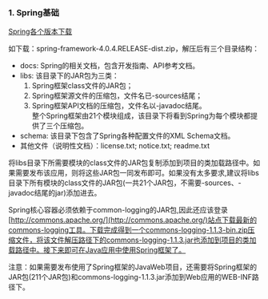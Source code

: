 ### 1. Spring基础
[Spring各个版本下载](https://repo.springsource.org/libs-release-local/org/springframework/spring)

如下载：spring-framework-4.0.4.RELEASE-dist.zip，解压后有三个目录结构：
- docs: Spring的相关文档，包含开发指南、API参考文档。
- libs: 该目录下的JAR包为三类：  
    1. Spring框架class文件的JAR包；  
    2. Spring框架源文件的压缩包，文件名已-sources结尾；  
    3. Spring框架API文档的压缩包，文件名以-javadoc结尾。  
      整个Spring框架由21个模块组成，该目录下将看到Spring为每个模块都提供了三个压缩包。
- schema: 该目录下包含了Spring各种配置文件的XML Schema文档。
- 其他文件（说明性文档）：license.txt; notice.txt; readme.txt

将libs目录下所需要模块的class文件的JAR包复制添加到项目的类加载路径中。如果需要发布该应用，则将这些JAR包一同发布即可。如果没有太多要求,建议将libs目录下所有模块的class文件的JAR包(一共21个JAR包，不需要-sources、-javadoc结尾的jar)添加进去。

Spring核心容器必须依赖于common-logging的JAR包,因此还应该登录[http://commons.apache.org/](http://commons.apache.org/)站点下载最新的commons-logging工具。下载完成得到一个commons-logging-1.1.3-bin.zip压缩文件，将该文件解压路径下的commons-logging-1.1.3.jar也添加到项目的类加载路径中。接下来即可在Java应用中使用Spring框架了。

注意：如果需要发布使用了Spring框架的JavaWeb项目，还需要将Spring框架的JAR包(211个JAR包)和commons-logging-1.1.3.jar添加到Web应用的WEB-INF路径下。